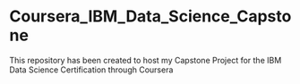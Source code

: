 # Coursera_IBM_Data_Science_Capstone
This repository has been created to host my Capstone Project for the IBM Data Science Certification through Coursera
